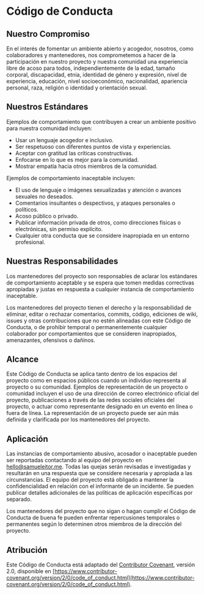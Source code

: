 # Código de Conducta

## Nuestro Compromiso

En el interés de fomentar un ambiente abierto y acogedor, nosotros, como colaboradores y mantenedores, nos comprometemos a hacer de la participación en nuestro proyecto y nuestra comunidad una experiencia libre de acoso para todos, independientemente de la edad, tamaño corporal, discapacidad, etnia, identidad de género y expresión, nivel de experiencia, educación, nivel socioeconómico, nacionalidad, apariencia personal, raza, religión o identidad y orientación sexual.

## Nuestros Estándares

Ejemplos de comportamiento que contribuyen a crear un ambiente positivo para nuestra comunidad incluyen:

-  Usar un lenguaje acogedor e inclusivo.
-  Ser respetuoso con diferentes puntos de vista y experiencias.
-  Aceptar con gratitud las críticas constructivas.
-  Enfocarse en lo que es mejor para la comunidad.
-  Mostrar empatía hacia otros miembros de la comunidad.

Ejemplos de comportamiento inaceptable incluyen:

-  El uso de lenguaje o imágenes sexualizadas y atención o avances sexuales no deseados.
-  Comentarios insultantes o despectivos, y ataques personales o políticos.
-  Acoso público o privado.
-  Publicar información privada de otros, como direcciones físicas o electrónicas, sin permiso explícito.
-  Cualquier otra conducta que se considere inapropiada en un entorno profesional.

## Nuestras Responsabilidades

Los mantenedores del proyecto son responsables de aclarar los estándares de comportamiento aceptable y se espera que tomen medidas correctivas apropiadas y justas en respuesta a cualquier instancia de comportamiento inaceptable.

Los mantenedores del proyecto tienen el derecho y la responsabilidad de eliminar, editar o rechazar comentarios, commits, código, ediciones de wiki, issues y otras contribuciones que no estén alineadas con este Código de Conducta, o de prohibir temporal o permanentemente cualquier colaborador por comportamientos que se consideren inapropiados, amenazantes, ofensivos o dañinos.

## Alcance

Este Código de Conducta se aplica tanto dentro de los espacios del proyecto como en espacios públicos cuando un individuo representa al proyecto o su comunidad. Ejemplos de representación de un proyecto o comunidad incluyen el uso de una dirección de correo electrónico oficial del proyecto, publicaciones a través de las redes sociales oficiales del proyecto, o actuar como representante designado en un evento en línea o fuera de línea. La representación de un proyecto puede ser aún más definida y clarificada por los mantenedores del proyecto.

## Aplicación

Las instancias de comportamiento abusivo, acosador o inaceptable pueden ser reportadas contactando al equipo del proyecto en [hello@samueleitor.me](mailto://hello@samueleitor.me). Todas las quejas serán revisadas e investigadas y resultarán en una respuesta que se considere necesaria y apropiada a las circunstancias. El equipo del proyecto está obligado a mantener la confidencialidad en relación con el informante de un incidente. Se pueden publicar detalles adicionales de las políticas de aplicación específicas por separado.

Los mantenedores del proyecto que no sigan o hagan cumplir el Código de Conducta de buena fe pueden enfrentar repercusiones temporales o permanentes según lo determinen otros miembros de la dirección del proyecto.

## Atribución

Este Código de Conducta está adaptado del [Contributor Covenant](https://www.contributor-covenant.org), versión 2.0, disponible en [https://www.contributor-covenant.org/version/2/0/code_of_conduct.html](https://www.contributor-covenant.org/version/2/0/code_of_conduct.html).